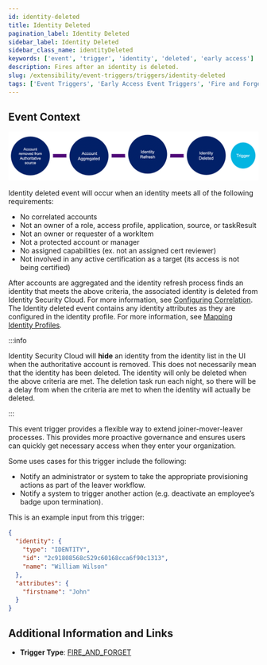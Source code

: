 ```yaml
---
id: identity-deleted
title: Identity Deleted
pagination_label: Identity Deleted
sidebar_label: Identity Deleted
sidebar_class_name: identityDeleted
keywords: ['event', 'trigger', 'identity', 'deleted', 'early access']
description: Fires after an identity is deleted.
slug: /extensibility/event-triggers/triggers/identity-deleted
tags: ['Event Triggers', 'Early Access Event Triggers', 'Fire and Forget']
---
```


## Event Context

![Flow](img/identity-deleted-path.png)

Identity deleted event will occur when an identity meets all of the following requirements:

- No correlated accounts
- Not an owner of a role, access profile, application, source, or taskResult
- Not an owner or requester of a workItem
- Not a protected account or manager
- No assigned capabilities (ex. not an assigned cert reviewer)
- Not involved in any active certification as a target (its access is not being certified)

After accounts are aggregated and the identity refresh process finds an identity that meets the above criteria, the associated identity is deleted from Identity Security Cloud. For more information, see [Configuring Correlation](https://community.sailpoint.com/t5/Connectors/Configuring-Correlation/ta-p/74045). The Identity deleted event contains any identity attributes as they are configured in the identity profile. For more information, see [Mapping Identity Profiles](https://community.sailpoint.com/t5/Admin-Help/Mapping-Identity-Profiles/ta-p/77877).

:::info

Identity Security Cloud will **hide** an identity from the identity list in the UI when the authoritative account is removed. This does not necessarily mean that the identity has been deleted. The identity will only be deleted when the above criteria are met. The deletion task run each night, so there will be a delay from when the criteria are met to when the identity will actually be deleted.

:::

This event trigger provides a flexible way to extend joiner-mover-leaver processes. This provides more proactive governance and ensures users can quickly get necessary access when they enter your organization.

Some uses cases for this trigger include the following:

- Notify an administrator or system to take the appropriate provisioning actions as part of the leaver workflow.
- Notify a system to trigger another action (e.g. deactivate an employee’s badge upon termination).

This is an example input from this trigger:

```json
{
  "identity": {
    "type": "IDENTITY",
    "id": "2c91808568c529c60168cca6f90c1313",
    "name": "William Wilson"
  },
  "attributes": {
    "firstname": "John"
  }
}
```

## Additional Information and Links

- **Trigger Type**: [FIRE_AND_FORGET](../trigger-types.md#fire-and-forget)
<!-- [Input schema](https://developer.sailpoint.com/apis/beta/#section/Identity-Deleted-Event-Trigger-Input) -->
